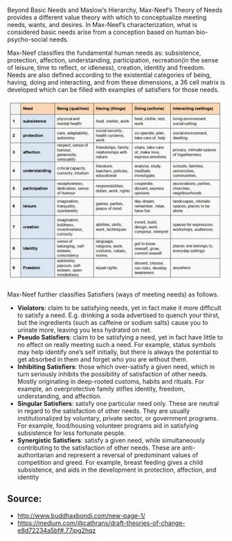 
Beyond Basic Needs and Maslow’s Hierarchy, Max-Neef’s Theory of Needs provides a different value theory with which to conceptualize meeting needs, wants, and desires. In Max-Neef’s characterization, what is considered basic needs arise from a conception based on human bio-psycho-social needs.

Max-Neef classifies the fundamental human needs as: subsistence, protection, affection, understanding, participation, recreation(in the sense of leisure, time to reflect, or idleness), creation, identity and freedom. Needs are also defined according to the existential categories of being, having, doing and interacting, and from these dimensions, a 36 cell matrix is developed which can be filled with examples of satisfiers for those needs.

![](Max-Neefs-Theory-of-Needs.png)

Max-Neef further classifies Satisfiers (ways of meeting needs) as follows.

- **Violators**: claim to be satisfying needs, yet in fact make it more difficult to satisfy a need. E.g. drinking a soda advertised to quench your thirst, but the ingredients (such as caffeine or sodium salts) cause you to urinate more, leaving you less hydrated on net.
- **Pseudo Satisfiers**: claim to be satisfying a need, yet in fact have little to no effect on really meeting such a need. For example, status symbols may help identify one’s self initially, but there is always the potential to get absorbed in them and forget who you are without them.
- **Inhibiting Satisfiers**: those which over-satisfy a given need, which in turn seriously inhibits the possibility of satisfaction of other needs. Mostly originating in deep-rooted customs, habits and rituals. For example, an overprotective family stifles identity, freedom, understanding, and affection.
- **Singular Satisfiers**: satisfy one particular need only. These are neutral in regard to the satisfaction of other needs. They are usually institutionalized by voluntary, private sector, or government programs. For example, food/housing volunteer programs aid in satisfying subsistence for less fortunate people.
- **Synergistic Satisfiers**: satisfy a given need, while simultaneously contributing to the satisfaction of other needs. These are anti-authoritarian and represent a reversal of predominant values of competition and greed. For example, breast feeding gives a child subsistence, and aids in the development in protection, affection, and identity

## Source: 

- http://www.buddhaxbondi.com/new-page-1/
- https://medium.com/@cathrans/draft-theories-of-change-e8d72234a5bf#.77jpg2hqz
